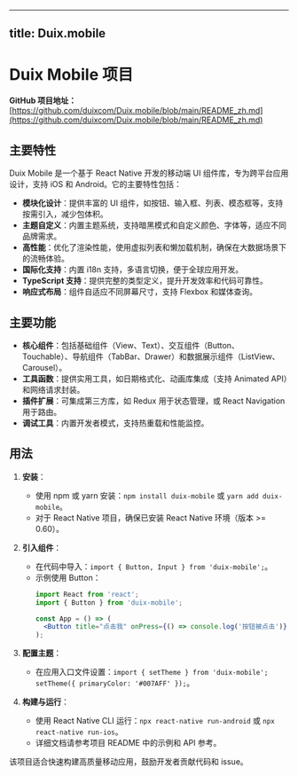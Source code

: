 
---
title: Duix.mobile
---

# Duix Mobile 项目

**GitHub 项目地址：** [https://github.com/duixcom/Duix.mobile/blob/main/README_zh.md](https://github.com/duixcom/Duix.mobile/blob/main/README_zh.md)

## 主要特性
Duix Mobile 是一个基于 React Native 开发的移动端 UI 组件库，专为跨平台应用设计，支持 iOS 和 Android。它的主要特性包括：
- **模块化设计**：提供丰富的 UI 组件，如按钮、输入框、列表、模态框等，支持按需引入，减少包体积。
- **主题自定义**：内置主题系统，支持暗黑模式和自定义颜色、字体等，适应不同品牌需求。
- **高性能**：优化了渲染性能，使用虚拟列表和懒加载机制，确保在大数据场景下的流畅体验。
- **国际化支持**：内置 i18n 支持，多语言切换，便于全球应用开发。
- **TypeScript 支持**：提供完整的类型定义，提升开发效率和代码可靠性。
- **响应式布局**：组件自适应不同屏幕尺寸，支持 Flexbox 和媒体查询。

## 主要功能
- **核心组件**：包括基础组件（View、Text）、交互组件（Button、Touchable）、导航组件（TabBar、Drawer）和数据展示组件（ListView、Carousel）。
- **工具函数**：提供实用工具，如日期格式化、动画库集成（支持 Animated API）和网络请求封装。
- **插件扩展**：可集成第三方库，如 Redux 用于状态管理，或 React Navigation 用于路由。
- **调试工具**：内置开发者模式，支持热重载和性能监控。

## 用法
1. **安装**：
   - 使用 npm 或 yarn 安装：`npm install duix-mobile` 或 `yarn add duix-mobile`。
   - 对于 React Native 项目，确保已安装 React Native 环境（版本 >= 0.60）。

2. **引入组件**：
   - 在代码中导入：`import { Button, Input } from 'duix-mobile';`。
   - 示例使用 Button：
     ```jsx
     import React from 'react';
     import { Button } from 'duix-mobile';

     const App = () => (
       <Button title="点击我" onPress={() => console.log('按钮被点击')} />
     );
     ```

3. **配置主题**：
   - 在应用入口文件设置：`import { setTheme } from 'duix-mobile'; setTheme({ primaryColor: '#007AFF' });`。

4. **构建与运行**：
   - 使用 React Native CLI 运行：`npx react-native run-android` 或 `npx react-native run-ios`。
   - 详细文档请参考项目 README 中的示例和 API 参考。

该项目适合快速构建高质量移动应用，鼓励开发者贡献代码和 issue。